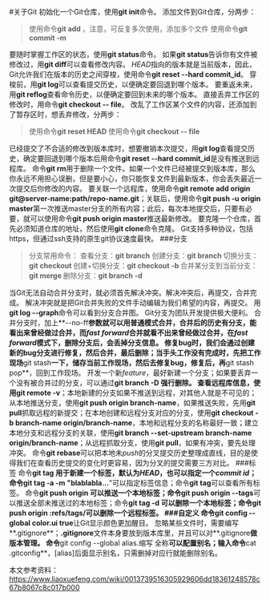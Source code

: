 ﻿#关于Git初始化一个Git仓库，使用**git init**命令。添加文件到Git仓库，分两步：>使用命令**git add <file>**，注意，可反复多次使用，添加多个文件>使用命令**git commit -m <message>**要随时掌握工作区的状态，使用**git status**命令。如果**git status**告诉你有文件被修改过，用**git diff**可以查看修改内容。*HEAD*指向的版本就是当前版本，因此，Git允许我们在版本的历史之间穿梭，使用命令**git reset --hard commit_id**。穿梭前，用**git log**可以查看提交历史，以便确定要回退到哪个版本。要重返未来，用**git reflog**查看命令历史，以便确定要回到未来的哪个版本。直接丢弃工作区的修改时，用命令**git checkout -- file**。改乱了工作区某个文件的内容，还添加到了暂存区时，想丢弃修改，分两步：>使用命令**git reset HEAD <file>**>使用命令**git checkout -- file**已经提交了不合适的修改到版本库时，想要撤销本次提交，用**git log**查看提交历史，确定要回退到哪个版本后用命令**git reset --hard commit_id**是没有推送到远程库。命令**git rm**用于删除一个文件。如果一个文件已经被提交到版本库，那么你永远不用担心误删，但是要小心，你只能恢复文件到最新版本，你会丢失最近一次提交后你修改的内容。要关联一个远程库，使用命令**git remote add origin git@server-name:path/repo-name.git**；关联后，使用命令**git push -u origin master**第一次推送master分支的所有内容；此后，每次本地提交后，只要有必要，就可以使用命令**git push origin master**推送最新修改。要克隆一个仓库，首先必须知道仓库的地址，然后使用**git clone**命令克隆。Git支持多种协议，包括https，但通过ssh支持的原生git协议速度最快。###分支>分支常用命令：查看分支：**git branch**创建分支：**git branch <name>**切换分支：**git checkout <name>**创建+切换分支：**git checkout -b <name>**合并某分支到当前分支：**git merge <name>**删除分支：**git branch -d <name>**当Git无法自动合并分支时，就必须首先解决冲突。解决冲突后，再提交，合并完成。解决冲突就是把Git合并失败的文件手动编辑为我们希望的内容，再提交。用**git log --graph**命令可以看到分支合并图。Git分支为团队开发提供极大便利。合并分支时，加上**--no-ff**参数就可以用普通模式合并，合并后的历史有分支，能看出来曾经做过合并，而*fast forward*合并就看不出来曾经做过合并，在*fast forward*模式下，删除分支后，会丢掉分支信息。修复bug时，我们会通过创建新的bug分支进行修复，然后合并，最后删除；当手头工作没有完成时，先把工作现场**git stash**一下，储存当前工作现场，然后去修复bug，修复后，再**git stash pop**，回到工作现场。开发一个新*feature*，最好新建一个分支；如果要丢弃一个没有被合并过的分支，可以通过**git branch -D <name>**强行删除。查看远程库信息，使用**git remote -v**；本地新建的分支如果不推送到远程，对其他人就是不可见的；从本地推送分支，使用**git push origin branch-name**，如果推送失败，先用**git pull**抓取远程的新提交；在本地创建和远程分支对应的分支，使用**git checkout -b branch-name origin/branch-name**，本地和远程分支的名称最好一致；建立本地分支和远程分支的关联，使用**git branch --set-upstream branch-name origin/branch-name**；从远程抓取分支，使用**git pull**，如果有冲突，要先处理冲突。命令**git rebase**可以把本地未*push*的分叉提交历史整理成直线，目的是使得我们在查看历史提交的变化时更容易，因为分叉的提交需要三方对比。###标签命令**git tag <tagname>**用于新建一个标签，默认为*HEAD*，也可以指定一个*commit id*；命令**git tag -a <tagname> -m "blablabla...**"可以指定标签信息；命令**git tag**可以查看所有标签。命令**git push origin <tagname>**可以推送一个本地标签；命令**git push origin --tags**可以推送全部未推送过的本地标签；命令**git tag -d <tagname>**可以删除一个本地标签；命令**git push origin :refs/tags/<tagname>**可以删除一个远程标签。###自定义命令**git config --global color.ui true**让Git显示颜色更加醒目。忽略某些文件时，需要编写**.gitignore**；**.gitignore**文件本身要放到版本库里，并且可以对**.gitignore**做版本管理。命令**git config --global alias.缩写 全称**可以配置别名；输入命令**cat .gitconfig**，[alias]后面显示别名，只需删掉对应行就能删除别名。本文参考资料：<https://www.liaoxuefeng.com/wiki/0013739516305929606dd18361248578c67b8067c8c017b000>